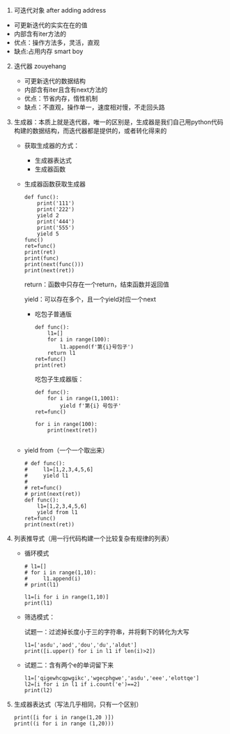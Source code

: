  1. 可迭代对象
after adding address
   - 可更新迭代的实实在在的值
   - 内部含有iter方法的
   - 优点：操作方法多，灵活，直观
   - 缺点:占用内存
smart boy
2. 迭代器
zouyehang
   - 可更新迭代的数据结构
   - 内部含有iter且含有next方法的
   - 优点：节省内存，惰性机制
   - 缺点：不直观，操作单一，速度相对慢，不走回头路

3. 生成器：本质上就是迭代器，唯一的区别是，生成器是我们自己用python代码构建的数据结构，而迭代器都是提供的，或者转化得来的

   - 获取生成器的方式：

     - 生成器表达式
     - 生成器函数

   - 生成器函数获取生成器

     ```
     def func():
         print('111')
         print('222')
         yield 2
         print('444')
         print('555')
         yield 5
     func()
     ret=func()
     print(ret)
     print(func)
     print(next(func()))
     print(next(ret))
     ```

     return：函数中只存在一个return，结束函数并返回值

     yield：可以存在多个，且一个yield对应一个next

     - 吃包子普通版

       ```
       def func():
           l1=[]
           for i in range(100):
               l1.append(f'第{i}号包子')
           return l1
       ret=func()
       print(ret)
       ```

       吃包子生成器版：

       ```
       def func():
           for i in range(1,1001):
               yield f'第{i} 号包子'
       ret=func()
       
       for i in range(100):
           print(next(ret))
          
       ```

   - yield from（一个一个取出来）

     ```
     # def func():
     #     l1=[1,2,3,4,5,6]
     #     yield l1
     #
     # ret=func()
     # print(next(ret))
     def func():
         l1=[1,2,3,4,5,6]
         yield from l1
     ret=func()
     print(next(ret))
     ```

4. 列表推导式（用一行代码构建一个比较复杂有规律的列表）

   - 循环模式

     ```
     # l1=[]
     # for i in range(1,10):
     #     l1.append(i)
     # print(l1)
     
     l1=[i for i in range(1,10)]
     print(l1)
     ```

   - 筛选模式：

     试题一：过滤掉长度小于三的字符串，并将剩下的转化为大写

     ```
     l1=['asdu','aod','dou','du','aldut']
     print([i.upper() for i in l1 if len(i)>2])
     ```

   - 试题二：含有两个e的单词留下来

     ```
     l1=['qigewhcqpwgikc','wgecphgwe','asdu','eee','elottqe']
     l2=[i for i in l1 if i.count('e')==2]
     print(l2)
     ```

5. 生成器表达式（写法几乎相同，只有一个区别）

   ```
   print([i for i in range(1,20 )])
   print((i for i in range (1,20))) 
   ```